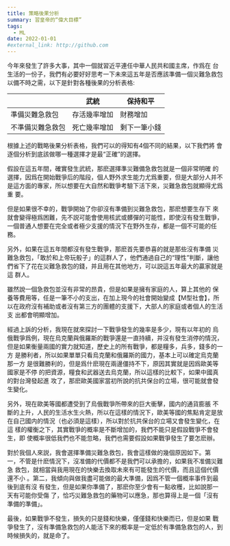 ```yaml
---
title: 策略後果分析
summary: 習皇帝的“偉大目標”
tags:
  - ML
date: 2022-01-01
#external_link: http://github.com
---
```


<!------>



今年來發生了許多大事，其中一個就習近平連任中華人民共和國主席，作爲在
台生活的一份子，我們有必要好好思考一下未來這五年是否應該準備一個災難急救包
以備不時之需，以下是針對各種後果的分析表格:

|       | 武統 | 保持和平 |
|-----|----|----|
| 準備災難急救包 | 存活幾率增加 | 財務增加 |
| 不準備災難急救包 | 死亡幾率增加 | 剩下一筆小錢 |

根據上述的戰略後果分析表格，我們可以的得知有4個不同的結果，以下我們將
會逐個分析到底該做哪一種選擇才是最“正確”的選擇。

假設在這五年間，確實發生武統，那麽選擇準災難備急救包就是一個非常明確
的選擇，因爲在開始戰爭后的階段，個人野外求生能力尤爲重要，但是大部分人并不
是這方面的專家，所以想要在大自然和戰爭考驗下活下來，災難急救包就顯得尤爲重
要。

但是如果很不幸的，戰爭開始了你卻沒有準備到災難急救包，那麽想要生存下
來就會變得極爲困難，先不説可能會使用核武或髒彈的可能性，即使沒有發生戰爭，
一個普通人想要在完全或者極少支援的情況下在野外生存，都是一個不可能的任務。

另外，如果在這五年間都沒有發生戰爭，那麽首先要恭喜的就是那些沒有準備
災難急救包，「敢於和上帝玩骰子」的這群人了，他們通過自己的“理性”判斷，讓他
們省下了花在災難急救包的錢，并且用在其他地方，可以説這五年最大的贏家就是這
群人。

雖然說一個急救包並沒有非常的昂貴，但是如果是擁有家庭的人，算上其他的
保養等費用等，任是一筆不小的支出，在加上現今的社會開始變成【M型社會】，所
以在政府沒有補助或者沒有第三方的團體的支援下，大部人的家庭或者個人的生活支
出都會明顯增加。

經過上訴的分析，我現在就來探討一下戰爭發生的幾率是多少，現有以年初的
烏俄戰爭爲例，現在烏克蘭與俄羅斯的戰爭還是一直持續，并沒有發生消停的情況，
但是如果衡量兩國的實力就知道，歷史上的所有戰爭，都是糧多，兵多，錢多的一方
是勝利者，所以如果單單只看烏克蘭和俄羅斯的國力，基本上可以確定烏克蘭那一方
是很難勝利的，但是爲什麽現在兩邊僵持不下，原因其實就是因爲歐美等國家是不停
的把資源，糧食和武器送去烏克蘭，所以這樣的比較下，如果中國真的對台灣發起進
攻了，那麽歐美國家當初所說的抗共保台的立場，很可能就會發生變化。

另外，現在歐美等國都遭受到了烏俄戰爭所帶來的巨大衝擊，國内的通貨膨脹
不斷的上升，人民的生活水生火熱，所以在這樣的情況下，歐美等國的焦點肯定是放
在自己國内的情況（也必須是這樣），所以對於抗共保台的立場又會發生變化，在這
樣的權衡之下，其實戰爭的概率是不斷增加的，我們不能只是假設戰爭不會發生，即
使概率很低我們也不能忽略，我們也需要假設如果戰爭發生了要怎麽辦。

對於我個人來説，我會選擇準備災難急救包，我會這樣做的幾個原因如下。第
一，不管是什麽情況下，沒准備的代價都不是我們可以承擔的，如果我不准備災難急
救包，就相當與我用現在的快樂去換取未來有可能發生的代價，而且這個代價還不小
。第二，我傾向與做我盡可能做的最大準備，因爲不管一個概率事件到最後到底有沒
有發生，但是如果你準備了，那麽你至少會有一點收穫，比如說那一天有可能你受傷
了，恰巧災難急救包的藥物可以應急，那也算得上是一個「沒有準備的準備」。

最後，如果戰爭不發生，損失的只是錢和快樂，僅僅錢和快樂而已，但是如果
戰爭發生了，沒有準備急救包的人能活下來的概率是一定低於有準備急救包的人，到
時候損失的，就是命了。